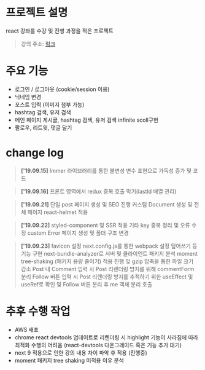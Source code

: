 # 프로젝트 설명
react 강좌를 수강 및 진행 과정을 적은 프로젝트
> 강의 주소: [링크](https://inflearn.com/course/react_nodebird)

# 주요 기능
- 로그인 / 로그아웃 (cookie/session 이용)
- 닉네임 변경
- 포스트 입력 (이미지 첨부 가능)
- hashtag 검색, 유저 검색
- 메인 페이지 게시글, hashtag 검색, 유저 검색 infinite scoll구현
- 팔로우, 리트윗, 댓글 달기

# change log
> **['19.09.15]** Immer 라이브러리를 통한 불변성 변수 표현으로 가독성 증가 및 코드

> **['19.09.16]** 프론트 영역에서 redux 중복 호출 막기(lastId 배열 관리)

> **['19.09.21]** 단일 post 페이지 생성 및 SEO 진행
> 커스텀 Document 생성 및 전체 페이지 react-helmet 적용

> **['19.09.22]** styled-component 및 SSR 적용
> 기타 key 중복 정리 및 오류 수정
> custom Error 페이지 생성 및 폴더 구조 변경

> **['19.09.23]** favicon 설정
> next.config.js를 통한 webpack 설정 덮어쓰기 등 기능 구현
> next-bundle-analyzer로 서버 및 클라이언트 패키지 분석
> moment tree-shaking (패키지 용량 줄이기) 적용 진행 및 gzip 압축을 통한 파일 크기 감소
> Post 내 Comment 입력 시 Post 리렌더링 방지를 위해 commentForm 분리
> Follow 버튼 입력 시 Post 리렌더링 방지를 추적하기 위한 useEffect 및 useRef로 확인 및 Follow 버튼 분리 후 me 객체 분리 호출

# 추후 수행 작업
- AWS 배포
- chrome react devtools 업데이트로 리렌더링 시 highlight 기능이 사라짐에 따라 최적화 수행의 어려움 (react-devtools 다운그레이드 혹은 기능 추가 대기)
- next 9 적용으로 인한 강의 내용 차이 파악 후 적용 (진행중)
- moment 패키지 tree shaking 미적용 이유 분석